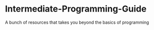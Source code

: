 # Intermediate-Programming-Guide
A bunch of resources that takes you beyond the basics of programming
